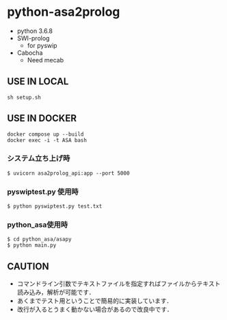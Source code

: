 # python-asa2prolog

- python 3.6.8
- SWI-prolog
  - for pyswip
- Cabocha
  - Need mecab

## USE IN LOCAL

```
sh setup.sh
```

## USE IN DOCKER

```
docker compose up --build
docker exec -i -t ASA bash
```

### システム立ち上げ時

```
$ uvicorn asa2prolog_api:app --port 5000
```

### pyswiptest.py 使用時

```
$ python pyswiptest.py test.txt
```

### python_asa使用時

```
$ cd python_asa/asapy
$ python main.py
```

## CAUTION
- コマンドライン引数でテキストファイルを指定すればファイルからテキスト読み込み，解析が可能です．
- あくまでテスト用ということで簡易的に実装しています．
- 改行が入るとうまく動かない場合があるので改良中です．
